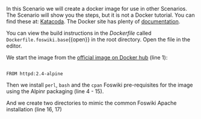  In this Scenario we will create a docker image for use in other Scenarios. The Scenario will show you the steps, but it is not a Docker tutorial. You can find these at: [Katacoda](https://www.katacoda.com/courses/docker). The Docker site has plenty of [documentation](https://docs.docker.com/).

 You can view the build instructions in the _Dockerfile_ called `Dockerfile.foswiki.base`{{open}} in the root directory. Open the file in the editor.

 We start the image from the [official image on Docker hub](https://docs.docker.com/docker-hub/official_images/) (line 1):
```

FROM httpd:2.4-alpine

```

 Then we install `perl`, `bash` and the `cpan` Foswiki pre-requisites for the image using the Alpinr packaging (line 4 - 15).

 And we create two directories to mimic the common Foswiki Apache installation (line 16, 17)

